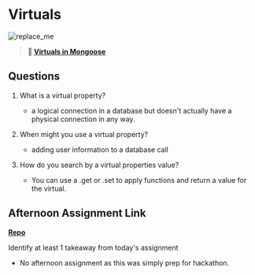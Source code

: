 # Virtuals

![replace_me](https://codeworks.blob.core.windows.net/public/assets/img/illustrations/placeholder.svg)

> **📖 [Virtuals in Mongoose](https://codeworksacademy.com/fs-student-guide/resources/wk5/04-Virtuals)**

## Questions

1. What is a virtual property?

   - a logical connection in a database but doesn't actually have a physical connection in any way.

2. When might you use a virtual property?

   - adding user information to a database call

3. How do you search by a virtual properties value?
   - You can use a .get or .set to apply functions and return a value for the virtual.

## Afternoon Assignment Link

**[Repo](https://github.com/pkrueger/<ASSIGNMENT_REPO>)**

Identify at least 1 takeaway from today's assignment

- No afternoon assignment as this was simply prep for hackathon.

